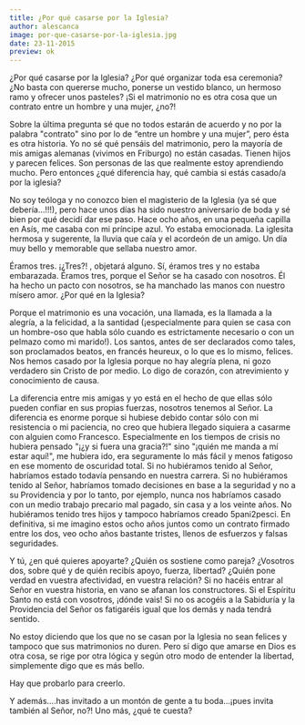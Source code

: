 ```yaml
---
title: ¿Por qué casarse por la Iglesia?
author: alescanca
image: por-que-casarse-por-la-iglesia.jpg
date: 23-11-2015
preview: ok
---
```


¿Por qué casarse por la Iglesia? ¿Por qué organizar toda esa ceremonia? ¿No basta con quererse mucho, ponerse un vestido blanco, un hermoso ramo y ofrecer unos pasteles? ¡Si el matrimonio no es otra cosa que un contrato entre un hombre y una mujer, ¿no?!

Sobre la última pregunta sé que no todos estarán de acuerdo y no por la palabra "contrato" sino  por lo de “entre un hombre y una mujer”,  pero ésta es otra historia. Yo no sé qué pensáis del matrimonio, pero la mayoría de mis amigas alemanas (vivimos en Friburgo) no están casadas. Tienen hijos y parecen felices. Son personas de las que realmente estoy aprendiendo mucho. Pero entonces ¿qué diferencia hay, qué cambia si estás casado/a por la iglesia?

No soy teóloga y no conozco bien el magisterio de la Iglesia (ya sé que debería...!!!), pero hace unos días ha sido nuestro aniversario de boda y  sé bien por qué decidí dar ese paso. Hace ocho años, en una pequeña capilla en Asís, me casaba con mi príncipe azul. Yo estaba emocionada. La iglesita hermosa y sugerente, la lluvia que caía y el acordeón de un amigo. Un día muy bello y memorable que sellaba nuestro amor.

Éramos tres. ¡¿Tres?! , objetará alguno. Sí, éramos tres y no estaba embarazada. Éramos tres, porque el Señor se ha casado con nosotros. Él ha hecho un pacto con nosotros, se ha manchado las manos con nuestro mísero amor. 
¿Por qué en la Iglesia? 

Porque el matrimonio es una vocación, una llamada, es la llamada a la alegría, a la felicidad, a la santidad (¡especialmente para quien se casa con un hombre-oso que habla sólo cuando es estrictamente necesario o con un pelmazo como mi marido!). Los santos, antes de ser declarados como tales, son proclamados beatos, en francés heureux, o lo que es lo mismo, felices. Nos hemos casado por la  Iglesia porque no hay alegría plena, ni gozo verdadero sin Cristo de por medio. Lo digo de corazón, con atrevimiento y conocimiento de causa.

La diferencia entre mis amigas y yo está en el hecho de que ellas sólo pueden confiar en sus propias fuerzas, nosotros tenemos al Señor. La diferencia es enorme porque si hubiese debido contar sólo con mi resistencia o mi paciencia, no creo que hubiera llegado siquiera a casarme con alguien como Francesco. Especialmente en los tiempos de crisis no hubiera pensado "¡¿y si fuera una gracia?!" sino "¡quién me manda a mí estar aquí!", me hubiera ido, era seguramente lo más fácil y menos fatigoso en ese momento de oscuridad total. Si no hubiéramos tenido al Señor, habríamos estado todavía pensando en nuestra carrera. Si no hubiéramos tenido al Señor, habríamos tomado decisiones en base a la seguridad y no a su Providencia y por lo tanto, por ejemplo, nunca nos habríamos casado con un medio trabajo precario mal pagado, sin casa y a los veinte años. No hubiéramos tenido tres hijos y tampoco habríamos creado 5pani2pesci. En definitiva, si me imagino estos ocho años juntos como un contrato firmado entre los dos, veo ocho años bastante tristes, llenos de esfuerzos y falsas seguridades.

Y tú, ¿en qué quieres apoyarte? ¿Quién os sostiene como pareja? ¿Vosotros dos, sobre qué y de quién recibís apoyo, fuerza, libertad? ¿Quién pone verdad en vuestra afectividad, en vuestra relación? Si no hacéis entrar al Señor en vuestra historia, en vano se afanan los constructores. Si el Espíritu Santo no está con vosotros, ¡dónde vais! Si no os acogéis a la Sabiduría y la Providencia del Señor os fatigaréis igual que los demás y nada tendrá sentido. 

No estoy diciendo que los que no se casan por la Iglesia no sean felices y tampoco que sus matrimonios no duren. Pero sí digo que amarse en Dios es otra cosa, se rige por otra lógica y según otro modo de entender la libertad, simplemente digo que es más bello.

Hay que probarlo para creerlo.

Y además….has invitado a un montón de gente a tu boda…¡pues invita también al Señor, no?! Uno más, ¿qué te cuesta?
